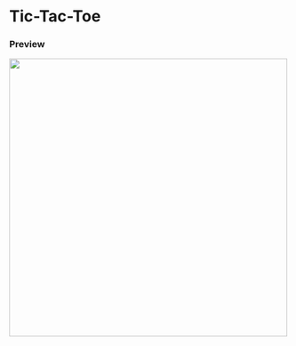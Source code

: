# Tic-Tac-Toe


<h3>Preview</h3>
<img src="https://github.com/Ritikpanta/Tic-Tac-Toe/blob/main/screen.gif?raw=true" width=500px; height=500px;>
